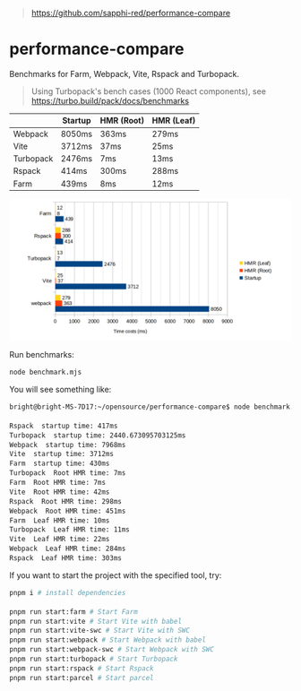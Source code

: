 > https://github.com/sapphi-red/performance-compare

# performance-compare
Benchmarks for Farm, Webpack, Vite, Rspack and Turbopack.
> Using Turbopack's bench cases (1000 React components), see https://turbo.build/pack/docs/benchmarks

|                     | **Startup**  | **HMR (Root)**  | **HMR (Leaf)**  |
| ------------------- | ------- | ----- | --- |
| Webpack      | 8050ms   | 363ms | 279ms |
| Vite      | 3712ms   | 37ms | 25ms |
| Turbopack   | 2476ms | 7ms | 13ms |
| Rspack   | 414ms | 300ms | 288ms |
| Farm    | 439ms | 8ms | 12ms  |

![xx](./assets/benchmark.png)


Run benchmarks:
```bash
node benchmark.mjs
```
You will see something like:
```txt
bright@bright-MS-7D17:~/opensource/performance-compare$ node benchmark.mjs

Rspack  startup time: 417ms
Turbopack  startup time: 2440.673095703125ms
Webpack  startup time: 7968ms
Vite  startup time: 3712ms
Farm  startup time: 430ms
Turbopack  Root HMR time: 7ms
Farm  Root HMR time: 7ms
Vite  Root HMR time: 42ms
Rspack  Root HMR time: 298ms
Webpack  Root HMR time: 451ms
Farm  Leaf HMR time: 10ms
Turbopack  Leaf HMR time: 11ms
Vite  Leaf HMR time: 22ms
Webpack  Leaf HMR time: 284ms
Rspack  Leaf HMR time: 303ms
```

If you want to start the project with the specified tool, try:
```bash
pnpm i # install dependencies

pnpm run start:farm # Start Farm
pnpm run start:vite # Start Vite with babel
pnpm run start:vite-swc # Start Vite with SWC
pnpm run start:webpack # Start Webpack with babel
pnpm run start:webpack-swc # Start Webpack with SWC
pnpm run start:turbopack # Start Turbopack
pnpm run start:rspack # Start Rspack
pnpm run start:parcel # Start parcel
```
